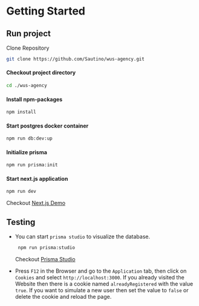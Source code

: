 # Getting Started

## Run project

Clone Repository
```bash
git clone https://github.com/Sautino/wus-agency.git
```

#### Checkout project directory
```bash
cd ./wus-agency
```

#### Install npm-packages
```bash
npm install
```

#### Start postgres docker container
```bash
npm run db:dev:up
```

#### Initialize prisma
```bash
npm run prisma:init
```

#### Start next.js application
```bash
npm run dev
```

Checkout [Next.js Demo](http://localhost:3000)


## Testing
 - You can start `prisma studio` to visualize the database.
   ```bash
    npm run prisma:studio
   ```
   Checkout [Prisma Studio](http://localhost:5555)

 - Press ``F12`` in the Browser and go to the ``Application`` tab, then click on ``Cookies`` and select ``http://localhost:3000``. If you already visited the Website then there is a cookie named `alreadyRegistered` with the value `true`. If you want to simulate a new user then set the value to `false` or delete the cookie and reload the page.
